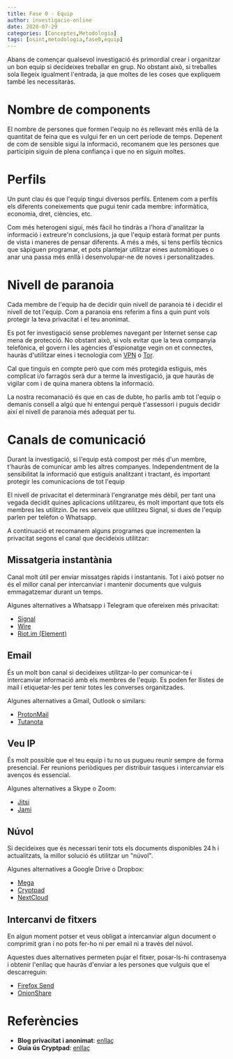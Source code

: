 ```yaml
---
title: Fase 0 - Equip
author: investigacio-online
date: 2020-07-29
categories: [Conceptes,Metodologia]
tags: [osint,metodologia,fase0,equip]
---
```


Abans de començar qualsevol investigació és primordial crear i organitzar un bon equip si decideixes treballar en grup. No obstant això, si treballes sola llegeix igualment l'entrada, ja que moltes de les coses que expliquem també les necessitaràs.

# Nombre de components
El nombre de persones que formen l'equip no és rellevant més enllà de la quantitat de feina que es vulgui fer en un cert període de temps.
Depenent de com de sensible sigui la informació, recomanem que les persones que participin siguin de plena confiança i que no en siguin moltes.

# Perfils
Un punt clau és que l'equip tingui diversos perfils. Entenem com a perfils els diferents coneixements que pugui tenir cada membre: informàtica, economia, dret, ciències, etc.

Com més heterogeni sigui, més fàcil ho tindràs a l'hora d'analitzar la informació i extreure'n conclusions, ja que l'equip estarà format per punts de vista i maneres de pensar diferents. A més a més, si tens perfils tècnics que sàpiguen programar, et pots plantejar utilitzar eines automàtiques o anar una passa més enllà i desenvolupar-ne de noves i personalitzades.

# Nivell de paranoia
Cada membre de l'equip ha de decidir quin nivell de paranoia té i decidir el nivell de tot l'equip. Com a paranoia ens referim a fins a quin punt vols protegir la teva privacitat i el teu anonimat.

Es pot fer investigació sense problemes navegant per Internet sense cap mena de protecció. No obstant això, si vols evitar que la teva companyia telefònica, el govern i les agències d'espionatge vegin on et connectes, hauràs d'utilitzar eines i tecnologia com [VPN](https://privacitat-anonimat.github.io/posts/vpn/) o [Tor](https://privacitat-anonimat.github.io/posts/tor/).

Cal que tinguis en compte però que com més protegida estiguis, més complicat i/o farragós serà dur a terme la investigació, ja que hauràs de vigilar com i de quina manera obtens la informació.

La nostra recomanació és que en cas de dubte, ho parlis amb tot l'equip o demanis consell a algú que hi entengui perquè t'assessori i puguis decidir així el nivell de paranoia més adequat per tu.

# Canals de comunicació
Durant la investigació, si l'equip està compost per més d'un membre, t'hauràs de comunicar amb les altres companyes. Independentment de la sensibilitat la informació que estiguis analitzant i tractant, és important protegir les comunicacions de tot l'equip

El nivell de privacitat el determinarà l'engranatge més dèbil, per tant una vegada decidit quines aplicacions utilitzareu, és molt important que tots els membres les utilitzin. De res serveix que utilitzeu Signal, si dues de l'equip parlen per telèfon o Whatsapp.

A continuació et recomanem alguns programes que incrementen la privacitat segons el canal que decideixis utilitzar:

## Missatgeria instantània
Canal molt útil per enviar missatges ràpids i instantanis. Tot i això potser no és el millor canal per intercanviar i mantenir documents que vulguis emmagatzemar durant un temps.

Algunes alternatives a Whatsapp i Telegram que ofereixen més privacitat:
* [Signal](https://signal.org/ca/)
* [Wire](https://wire.com/en/)
* [Riot.im (Element)](https://element.io/)

## Email
És un molt bon canal si decideixes utilitzar-lo per comunicar-te i intercanviar informació amb els membres de l'equip. Es poden fer llistes de mail i etiquetar-les per tenir totes les converses organitzades.

Algunes alternatives a Gmail, Outlook o similars:
* [ProtonMail](https://mail.protonmail.com/login)
* [Tutanota](https://tutanota.com/)

## Veu IP
És molt possible que el teu equip i tu no us pugueu reunir sempre de forma presencial. Fer reunions periòdiques per distribuir tasques i intercanviar els avenços és essencial.

Algunes alternatives a Skype o Zoom:
* [Jitsi](https://jitsi.org/#download)
* [Jami](https://jami.net/)

## Núvol
Si decideixes que és necessari tenir tots els documents disponibles 24 h i actualitzats, la millor solució és utilitzar un "núvol".

Algunes alternatives a Google Drive o Dropbox:
* [Mega](https://mega.nz/)
* [Cryptpad](https://cryptpad.fr/)
* [NextCloud](https://nextcloud.com/)

## Intercanvi de fitxers
En algun moment potser et veus obligat a intercanviar algun document o comprimit gran i no pots fer-ho ni per email ni a través del núvol.

Aquestes dues alternatives permeten pujar el fitxer, posar-ls-hi contrasenya i obtenir l'enllaç que hauràs d'enviar a les persones que vulguis que el descarreguin:
* [Firefox Send](https://send.firefox.com/)
* [OnionShare](https://onionshare.org/)

# Referències
* **Blog privacitat i anonimat**: [enllaç](https://privacitat-anonimat.github.io/)
* **Guia ús Cryptpad**: [enllaç](https://privacitat-anonimat.github.io/posts/cryptpad/)